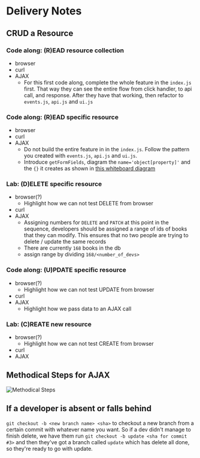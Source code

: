 # Delivery Notes

## CRUD a Resource

### Code along: (R)EAD resource collection
- browser
- curl
- AJAX
  - For this first code along, complete the whole feature in the `index.js` first.  That way they can see the entire flow from click handler, to api call, and response.  After they have that working, then refactor to `events.js`, `api.js` and `ui.js`

### Code along: (R)EAD specific resource
- browser
- curl
- AJAX
  - Do not build the entire feature in in the `index.js`. Follow the pattern you created with `events.js`, `api.js` and `ui.js`.
  - Introduce `getFormFields`, diagram the `name='object[property]'` and the `{}` it creates as shown in [this whiteboard diagram](https://git.generalassemb.ly/storage/user/3667/files/2f6c4f8a-9f9d-11e7-8a08-7331706dbc13)

### Lab: (D)ELETE specific resource
- browser(?)
  - Highlight how we can not test DELETE from browser
- curl
- AJAX
  - Assigning numbers for `DELETE` and `PATCH` at this point in the sequence, developers should be assigned a range of ids of books that they can modify. This ensures that no two people are trying to delete / update the same records
  - There are currently `168` books in the db
  - assign range by dividing `168/<number_of_devs>`

### Code along: (U)PDATE specific resource
- browser(?)
  - Highlight how we can not test UPDATE from browser
- curl
- AJAX
  - Highlight how we pass data to an AJAX call

### Lab: (C)REATE new resource
- browser(?)
  - Highlight how we can not test CREATE from browser
- curl
- AJAX

## Methodical Steps for AJAX
![Methodical Steps](https://git.generalassemb.ly/storage/user/3667/files/a949163c-39ac-11e7-98e4-36bb118f04df)

## If a developer is absent or falls behind

`git checkout -b <new branch name> <sha>`
to checkout a new branch from a certain commit with whatever name you want. So if a dev didn't manage to finish delete, we have them run `git checkout -b update <sha for commit #3>` and then they've got a branch called `update` which has delete all done, so they're ready to go with update.
